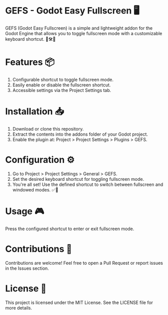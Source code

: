# GEFS - Godot Easy Fullscreen 🖥️
GEFS (Godot Easy Fullscreen) is a simple and lightweight addon for the Godot Engine that allows you to toggle fullscreen mode with a customizable keyboard shortcut. 🎯🛠️🚀

# Features 📦
1. Configurable shortcut to toggle fullscreen mode.
2. Easily enable or disable the fullscreen shortcut.
3. Accessible settings via the Project Settings tab.

# Installation 📥
1. Download or clone this repository.
2. Extract the contents into the addons folder of your Godot project.
3. Enable the plugin at: Project > Project Settings > Plugins > GEFS.

# Configuration ⚙️
1. Go to Project > Project Settings > General > GEFS.
2. Set the desired keyboard shortcut for toggling fullscreen mode.
3. You're all set! Use the defined shortcut to switch between fullscreen and windowed modes. ✅🎉

# Usage 🎮
Press the configured shortcut to enter or exit fullscreen mode.

# Contributions 🤝
Contributions are welcome! Feel free to open a Pull Request or report issues in the Issues section.

# License 📜
This project is licensed under the MIT License. See the LICENSE file for more details.
